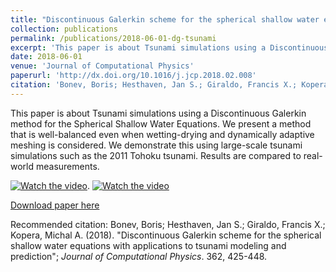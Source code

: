 ```yaml
---
title: "Discontinuous Galerkin scheme for the spherical shallow water equations with applications to tsunami modeling and prediction"
collection: publications
permalink: /publications/2018-06-01-dg-tsunami
excerpt: 'This paper is about Tsunami simulations using a Discontinuous Galerkin method for the Spherical Shallow Water Equations. We present a method that is well-balanced even when wetting-drying and dynamically adaptive meshing is considered. We demonstrate this using large-scale tsunami simulations such as the 2011 Tohoku tsunami. Results are compared to real-world measurements.'
date: 2018-06-01
venue: 'Journal of Computational Physics'
paperurl: 'http://dx.doi.org/10.1016/j.jcp.2018.02.008'
citation: 'Bonev, Boris; Hesthaven, Jan S.; Giraldo, Francis X.; Kopera, Michal A. (2018). &quot;Discontinuous Galerkin scheme for the spherical shallow water equations with applications to tsunami modeling and prediction.&quot; <i>Journal of Computational Physics</i>. 362, 425-448.'
---
```

This paper is about Tsunami simulations using a Discontinuous Galerkin method for the Spherical Shallow Water Equations. We present a method that is well-balanced even when wetting-drying and dynamically adaptive meshing is considered. We demonstrate this using large-scale tsunami simulations such as the 2011 Tohoku tsunami. Results are compared to real-world measurements.

[![Watch the video](https://bonevbs.github.io/files/amr_showcase_prev.png)](https://bonevbs.github.io/files/amr_showcase.mp4).
[![Watch the video](https://bonevbs.github.io/files/tohoku_prev.png)](https://bonevbs.github.io/files/tohoku.mp4)  

[Download paper here](https://infoscience.epfl.ch/record/232449?ln=en)

Recommended citation: Bonev, Boris; Hesthaven, Jan S.; Giraldo, Francis X.; Kopera, Michal A. (2018). "Discontinuous Galerkin scheme for the spherical shallow water equations with applications to tsunami modeling and prediction"; <i>Journal of Computational Physics</i>. 362, 425-448.
